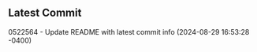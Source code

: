
## Latest Commit
0522564 - Update README with latest commit info (2024-08-29 16:53:28 -0400) <Yunxi-Zhou>
